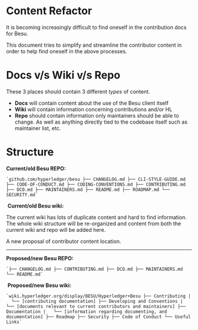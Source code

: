# Content Refactor

It is becoming increasingly difficult to find oneself in the contribution docs for Besu.

This document tries to simplify and streamline the contributor content in order to help find oneself in the above processes.

# Docs v/s Wiki v/s Repo

These 3 places should contain 3 different *types* of content.

- **Docs** will contain content about the use of the Besu client itself
- **Wiki** will contain information concerning contributions and/or HL
- **Repo** should contain information only maintainers should be able to change. As well as anything directly tied to the codebase itself such as maintainer list, etc.

# Structure

**Current/old Besu REPO:**

```
`github.com/hyperledger/besu ├── CHANGELOG.md ├── CLI-STYLE-GUIDE.md ├── CODE-OF-CONDUCT.md ├── CODING-CONVENTIONS.md ├── CONTRIBUTING.md ├── DCO.md ├── MAINTAINERS.md ├── README.md ├── ROADMAP.md └── SECURITY.md`

```

  

 **Current/old Besu wiki:** 

The current wiki has lots of duplicate content and hard to find information. The whole wiki structure will be re-organized and content from both the current wiki and repo will be added here.

A new proposal of contributor content location.

  

* * *

**Proposed/new Besu REPO:** 

```
`├── CHANGELOG.md ├── CONTRIBUTING.md ├── DCO.md ├── MAINTAINERS.md └── README.md`

```

  

 **Proposed/new Besu wiki:** 

```
`wiki.hyperledger.org/display/BESU/Hyperledger+Besu ├── Contributing |   └── [contributing documentation] ├── Developing and Conventions |   └── [documents relevant to current contributors and maintainers] ├── Documentation |   └── [information regarding documenting, and documentation] ├── Roadmap ├── Security ├── Code of Conduct └── Useful Links`

```